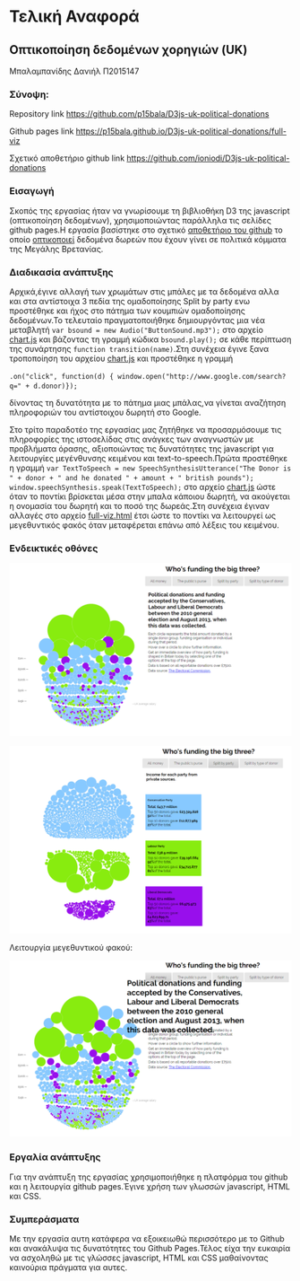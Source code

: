 # Τελική Αναφορά
## Οπτικοποίηση δεδομένων χορηγιών (UK) 
Μπαλαμπανίδης Δανιήλ Π2015147
### Σύνοψη: 

Repository link https://github.com/p15bala/D3js-uk-political-donations

Github pages link https://p15bala.github.io/D3js-uk-political-donations/full-viz

Σχετικό αποθετήριο github link https://github.com/ioniodi/D3js-uk-political-donations

### Εισαγωγή

Σκοπός της εργασίας ήταν να γνωρίσουμε τη βιβλιοθήκη D3 της javascript (οπτικοποίηση δεδομένων), χρησιμοποιώντας παράλληλα τις σελίδες github pages.Η εργασία βασίστηκε στο σχετικό [αποθετήριο του github](https://github.com/ioniodi/D3js-uk-political-donations) το οποίο [οπτικοποιεί](https://ioniodi.github.io/D3js-uk-political-donations/full-viz.html) δεδομένα δωρεών που έχουν γίνει σε πολιτικά κόμματα της Μεγάλης Βρετανίας.

### Διαδικασία ανάπτυξης 

Αρχικά,έγινε αλλαγή των χρωμάτων στις μπάλες με τα δεδομένα αλλα και στα αντίστοιχα 3 πεδία της ομαδοποίησης Split by party ενω προστέθηκε και ήχος στο πάτημα των κουμπιών ομαδοποίησης δεδομένων.Το τελευταίο πραγματοποιήθηκε δημιουργόντας μια νέα μεταβλητή `var bsound = new Audio("ButtonSound.mp3");` στο αρχείο [chart.js](https://github.com/p15bala/D3js-uk-political-donations/blob/master/chart.js) και βάζοντας τη γραμμή κώδικα `bsound.play();` σε κάθε περίπτωση της συνάρτησης `function transition(name)`.Στη συνέχεια έγινε ξανα τροποποίηση του αρχείου [chart.js](https://github.com/p15bala/D3js-uk-political-donations/blob/master/chart.js) και προστέθηκε η γραμμή 

`.on("click", function(d) { window.open("http://www.google.com/search?q=" + d.donor)});` 

δίνοντας τη δυνατότητα με το πάτημα μιας μπάλας,να γίνεται αναζήτηση πληροφοριών του αντίστοιχου δωρητή στο Google.

Στο τρίτο παραδοτέο της εργασίας μας ζητήθηκε να προσαρμόσουμε τις πληροφορίες της ιστοσελίδας στις ανάγκες των αναγνωστών με προβλήματα όρασης, αξιοποιώντας τις δυνατότητες της javascript για λειτουργίες μεγένθυνσης κειμένου και text-to-speech.Πρώτα προστέθηκε η γραμμή `var TextToSpeech = new SpeechSynthesisUtterance("The Donor is " + donor + " and he donated " + amount + " british pounds");
	window.speechSynthesis.speak(TextToSpeech);`  στο αρχείο [chart.js](https://github.com/p15bala/D3js-uk-political-donations/blob/master/chart.js) ώστε όταν το ποντίκι βρίσκεται μέσα στην μπαλα κάποιου δωρητή, να ακούγεται η ονομασία του δωρητή και το ποσό της δωρεάς.Στη συνέχεια έγιναν αλλαγές στο αρχείο [full-viz.html](https://github.com/p15bala/D3js-uk-political-donations/blob/master/full-viz.html) έτσι ώστε το ποντίκι να λειτουργεί ως μεγεθυντικός φακός όταν μεταφέρεται επάνω από λέξεις του κειμένου.
	
### Ενδεικτικές οθόνες 

![1](1.png)

![2](2.png)

Λειτουργία μεγεθυντικού φακού:

![3](3.png)


### Εργαλία ανάπτυξης

Για την ανάπτυξη της εργασίας χρησιμοποιήθηκε η πλατφόρμα του github και η λειτουργία github pages.Έγινε χρήση των γλωσσών javascript, HTML και CSS.

### Συμπεράσματα 
Με την εργασία αυτη κατάφερα να εξοικειωθώ περισσότερο με το Github και ανακάλυψα τις δυνατότητες του Github Pages.Τέλος είχα την ευκαιρία να ασχοληθώ με τις γλώσσες javascript, HTML και CSS μαθαίνοντας καινούρια πράγματα για αυτες.
